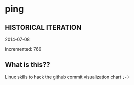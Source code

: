 # ping

## HISTORICAL ITERATION
2014-07-08

Incremented: 766

## What is this?? 
Linux skills to hack the github commit visualization chart `;-)`
